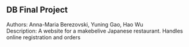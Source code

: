 ## DB Final Project
Authors: Anna-Maria Berezovski, Yuning Gao, Hao Wu       
Description: A website for a makebelive Japanese restaurant. Handles online registration and orders
